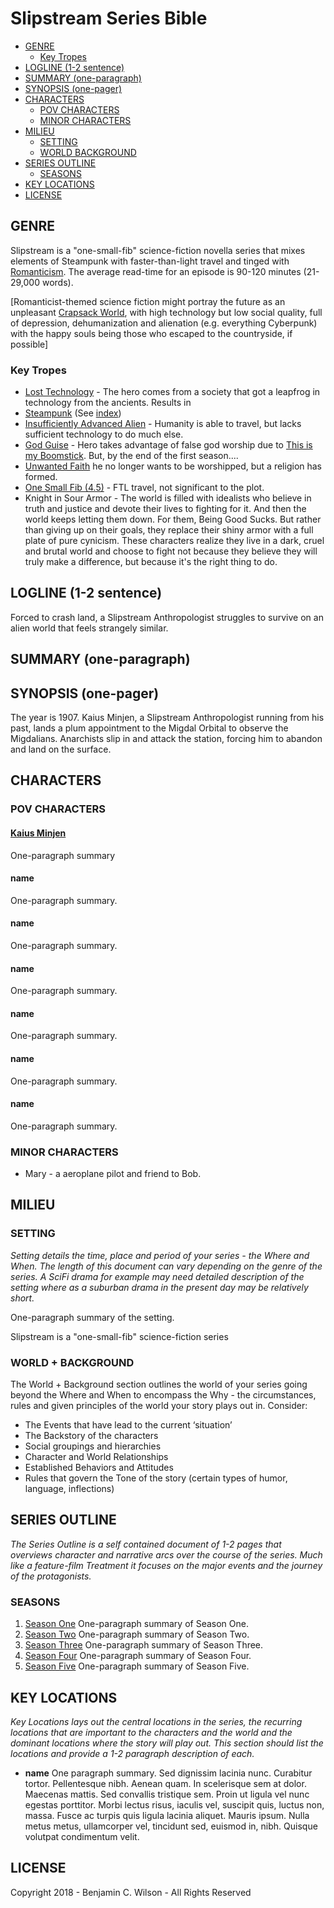 # Slipstream Series Bible

* [GENRE](#genre)
   * [Key Tropes](#key-tropes)
* [LOGLINE (1-2 sentence)](#logline-1-2-sentence)
* [SUMMARY (one-paragraph)](#summary-one-paragraph)
* [SYNOPSIS (one-pager)](#synopsis-one-pager)
* [CHARACTERS](#characters)
   * [POV CHARACTERS](#pov-characters)
   * [MINOR CHARACTERS](#minor-characters)
* [MILIEU](#milieu)
   * [SETTING](#setting)
   * [WORLD   BACKGROUND](#world--background)
* [SERIES OUTLINE](#series-outline)
   * [SEASONS](#seasons)
* [KEY LOCATIONS](#key-locations)
* [LICENSE](#license)

## GENRE

Slipstream is a "one-small-fib" science-fiction novella series that mixes elements of Steampunk with faster-than-light travel and tinged with [Romanticism](http://tvtropes.org/pmwiki/pmwiki.php/Main/RomanticismVersusEnlightenment). The average read-time for an episode is 90-120 minutes (21-29,000 words).

[Romanticist-themed science fiction might portray the future as an unpleasant [Crapsack World](https://tvtropes.org/pmwiki/pmwiki.php/Main/CrapsackWorld), with high technology but low social quality, full of depression, dehumanization and alienation (e.g. everything Cyberpunk) with the happy souls being those who escaped to the countryside, if possible]

### Key Tropes

<!-- Look at the [Mohs Scale of Violence](http://tvtropes.org/pmwiki/pmwiki.php/Main/MohsScaleOfViolenceHardness) -->

* [Lost Technology](http://tvtropes.org/pmwiki/pmwiki.php/Main/LostTechnology) - The hero comes from a society that got a leapfrog in technology from the ancients. Results in
* [Steampunk](http://tvtropes.org/pmwiki/pmwiki.php/Main/Steampunk) (See [index](http://tvtropes.org/pmwiki/pmwiki.php/Main/SteampunkIndex))
* [Insufficiently Advanced Alien](http://tvtropes.org/pmwiki/pmwiki.php/Main/InsufficientlyAdvancedAlien) - Humanity is able to travel, but lacks sufficient technology to do much else.
* [God Guise](http://tvtropes.org/pmwiki/pmwiki.php/Main/GodGuise) - Hero takes advantage of false god worship due to [This is my Boomstick](http://tvtropes.org/pmwiki/pmwiki.php/Main/ThisIsMyBoomstick). But, by the end of the first season....
* [Unwanted Faith](http://tvtropes.org/pmwiki/pmwiki.php/Main/UnwantedFalseFaith) he no longer wants to be worshipped, but a religion has formed.
* [One Small Fib (4.5)](http://tvtropes.org/pmwiki/pmwiki.php/Mohs/OneBigLie) - FTL travel, not significant to the plot.
* Knight in Sour Armor - The world is filled with idealists who believe in truth and justice and devote their lives to fighting for it. And then the world keeps letting them down. For them, Being Good Sucks. But rather than giving up on their goals, they replace their shiny armor with a full plate of pure cynicism. These characters realize they live in a dark, cruel and brutal world and choose to fight not because they believe they will truly make a difference, but because it's the right thing to do.

## LOGLINE (1-2 sentence)

Forced to crash land, a Slipstream Anthropologist struggles to survive on an alien world that feels strangely similar.

## SUMMARY (one-paragraph)

## SYNOPSIS (one-pager)
<!-- The Synopsis of your series is short document of less than 1 page (4-5 paragraphs) that summarizes the world of the story, the major characters and the central tension. -->

The year is 1907. Kaius Minjen, a Slipstream Anthropologist running from his past, lands a plum appointment to the Migdal Orbital to observe the Migdalians. Anarchists slip in and attack the station, forcing him to abandon and land on the surface.

## CHARACTERS

### POV CHARACTERS

<!-- The Characters section should list all your major characters and in 2-3 paragraphs for each, outline their personal characteristics, wants, needs, obstacles and flaws. It should also clearly indicate the relationships between characters. -->

#### [Kaius Minjen](/docs/characters/kaius-minjen.md)
One-paragraph summary

#### name
One-paragraph summary.

#### name
One-paragraph summary.

#### name
One-paragraph summary.

#### name
One-paragraph summary.

#### name
One-paragraph summary.

#### name
One-paragraph summary.


<!-- ten things:

1. Goal / Opposition
2. Motivation (why goal?)
3. Backstory
4. Will to Act
5. Belief System (point-of-view & attitudes)
6. Room to Grow
7. Believability
8. Characterization tools
9. I have to care about the character
10. Supporting cast -->

### MINOR CHARACTERS
<!-- The Minor Characters section is a listing of minor characters in the story with a brief sentence on who they are. -->

* Mary - a aeroplane pilot and friend to Bob.

## MILIEU

### SETTING

_Setting details the time, place and period of your series - the Where and When. The length of this document can vary depending on the genre of the series. A SciFi drama for example may need detailed description of the setting where as a suburban drama in the present day may be relatively short._

One-paragraph summary of the setting.

Slipstream is a "one-small-fib" science-fiction series

### WORLD + BACKGROUND

The World + Background section outlines the world of your series going beyond the Where and When to encompass the Why - the circumstances, rules and given principles of the world your story plays out in. Consider:

- The Events that have lead to the current ‘situation’
- The Backstory of the characters
- Social groupings and hierarchies
- Character and World Relationships
- Established Behaviors and Attitudes
- Rules that govern the Tone of the story (certain types of humor, language, inflections)

## SERIES OUTLINE

_The Series Outline is a self contained document of 1-2 pages that overviews character and narrative arcs over the course of the series. Much like a feature-film Treatment it focuses on the major events and the journey of the protagonists._

### SEASONS

1. [Season One](/docs/1x00-outline.md) One-paragraph summary of Season One.
2. [Season Two](/docs/1x00-outline.md) One-paragraph summary of Season Two.
3. [Season Three](/docs/1x00-outline.md) One-paragraph summary of Season Three.
4. [Season Four](/docs/1x00-outline.md) One-paragraph summary of Season Four.
5. [Season Five](/docs/1x00-outline.md) One-paragraph summary of Season Five.

## KEY LOCATIONS

_Key Locations lays out the central locations in the series, the recurring locations that are important to the characters and the world and the dominant locations where the story will play out. This section should list the locations and provide a 1-2 paragraph description of each._

* **name** One paragraph summary. Sed dignissim lacinia nunc. Curabitur tortor. Pellentesque nibh. Aenean quam. In scelerisque sem at dolor. Maecenas mattis. Sed convallis tristique sem. Proin ut ligula vel nunc egestas porttitor. Morbi lectus risus, iaculis vel, suscipit quis, luctus non, massa. Fusce ac turpis quis ligula lacinia aliquet. Mauris ipsum. Nulla metus metus, ullamcorper vel, tincidunt sed, euismod in, nibh. Quisque volutpat condimentum velit.

## LICENSE

Copyright 2018 - Benjamin C. Wilson - All Rights Reserved
